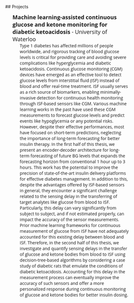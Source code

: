 <style type='text/css'>
  * {
    list-style: none;
    text-decoration: none;
    margin: 0;
    padding: 0;
    box-sizing: border-box;
    font-family: 'Open Sans', sans-serif;
  }
  /*body {
    background: #f5f6fa;
  }
  .wrapper .sidebar{
    background: rgb(5, 68, 104);
    position: fixed;
    top: 0;
    left: 0;
    width: 150px;
    height: 100%;
    padding: 20px 0;
    transition: all 0.5s ease;
  }
  .wrapper .sidebar ul li{
    display: inline;
  }
  .wrapper .sidebar ul li a{
    display: block;
    padding: 13px 30px;
    border-bottom: 1px solid #000;
    color: rgb(241, 237, 237);
    font-size: 15px;
    font-family: 'Lucida Grande'
    position: relative;
  }
  .wrapper .sidebar ul li a .icon{
    color: #dee4ec;
    width: 30px;
    display: inline-block;
  }
  .wrapper .sidebar ul li a:hover,
  .wrapper .sidebar ul li a.active{
    color: #0c7db1;
    background:white;
    border-right: 2px solid rgb(5, 68, 104);
  }
  .wrapper .sidebar ul li a:hover .icon,
  .wrapper .sidebar ul li a.active .icon{
    color: #0c7db1;
  }
  .wrapper .sidebar ul li a:hover:before,
  .wrapper .sidebar ul li a.active:before{
    display: block;
  }
  .wrapper .content{
    display: inline-block;
    margin-left: 0px;
  } */
</style>

<div class="wrapper">
        <!--<div class="sidebar">
           <ul>
                <li>
                    <a href="https://subhamoybiswas.github.io/home/" class="active">
                        <span class="item">About</span>
                    </a>
                </li>
                <li>
                    <a href="https://subhamoybiswas.github.io/home/projects.html">
                        <span class="item">Projects</span>
                    </a>
                </li>
                <li>
                    <a href="https://subhamoybiswas.github.io/home/publications.html">
                        <span class="item">Publications</span>
                    </a>
                </li>
                <li>
                    <a href="https://subhamoybiswas.github.io/home/awards.html">
                        <span class="item">Awards</span>
                    </a>
                </li>
                <li>
                    <a href="https://subhamoybiswas.github.io/home/CV.html">
                        <span class="item">CV</span>
                    </a>
                </li>
            </ul>
        </div> 
        <div class="content">
            Hi, I am Subhamoy!<br>
            I am a research candidate in the Master of Applied Science in Electrical and Computer Engineering program at University of Waterloo, advised by <a href="https://uwaterloo.ca/electrical-computer-engineering/profile/m2poudin">Prof. Mahla Poudineh</a> at the <a href="https://uwaterloo.ca/integrated-devices-early-awareness-lab/">Integrated Devices for Early Disease Awareness and Translational Applications (IDEATION) Lab</a>. I am currently working on:<br>
            <br>1. time-series models for long-term glucose monitoring and forecasting diabetic ketoacidosis in patients
            <br>2. fabrication and optimization of minimally-invasive microneedles for bioanalyte detection
            <br><img src="Background.png" alt="alt text" width="500" align="middle"/>
            <br>
            <br>
            <br>I received my Bachelor of Engineering degree with Honours in Electrical Engineering from Jadavpur University, India. During my undergraduate years, I developed multiple computational frameworks for applications like detecting therapeutic drug targets in viruses and simulating the dynamics of atrial fibrillation. My research interest lies in the domains of computational biology and biomedical devices and in applying machine learning approaches to solve state-of-the-art bioengineering problems.
            <br>
            <br>
            <br>I have enjoyed working at the following institutions:
            <br>
            <br>
            <img src="UW_logo.png" alt="alt text" height="80" align="middle"/>    <img src="UdeM_logo.png" alt="alt text" height="80" align="middle"/>    <img src="JU_logo.png" alt="alt text" height="80" align="middle"/>
            <br>
            <br>
            <br>In my free time, I enjoy reading and watching horror stories.
            <br>
            <br>
        </div> -->
</div>
## Projects
<br>
<ul>
	<li><font size="+1"><b>Machine learning-assisted continuous glucose and ketone monitoring for diabetic ketoacidosis</b> - University of Waterloo</font><ul>
		<li> Type 1 diabetes has affected millions of people worldwide, and rigorous tracking of blood glucose levels is critical for providing care and avoiding severe complications like hyperglycemia and diabetic ketoacidosis. Continuous glucose monitoring (CGM) devices have emerged as an effective tool to detect glucose levels from interstitial fluid (ISF) instead of blood and offer real-time treatment. ISF usually serves as a rich source of biomarkers, enabling minimally-invasive detection for continuous health monitoring through ISF-based sensors like CGM. Various machine learning works in the past have used these CGM measurements to forecast glucose levels and predict events like hypoglycemia or any potential risks. However, despite their effective performances, most have focused on short-term predictions, neglecting the importance of long-term forecasting for better insulin therapy. In the first half of this thesis, we present an encoder-decoder architecture for long-term forecasting of future BG levels that expands the forecasting horizon from conventional 1 hour up to 3 hours. This work has the potential to improve the precision of state-of-the-art insulin delivery platforms for effective diabetes management. In addition to this, despite the advantages offered by ISF-based sensors in general, they encounter a significant challenge related to the sensing delay in the transferring of target analytes like glucose from blood to ISF. Particularly, this delay can vary significantly from subject to subject, and if not estimated properly, can impact the accuracy of the sensor measurements. Prior machine learning frameworks for continuous measurement of glucose from ISF have not adequately accounted for this existing delay between blood and ISF. Therefore, in the second half of this thesis, we investigate and quantify sensing delays in the transfer of glucose and ketone bodies from blood to ISF using decision-tree-based algorithms by considering a case study of diabetic rats that emulate the conditions of diabetic ketoacidosis. Accounting for this delay in the measurement process can eventually improve the accuracy of such sensors and offer a more personalized response during continuous monitoring of glucose and ketone bodies for better insulin dosing.</li><br>
	</ul></li>
	<!-- <li><font size="+1"><b>International Master's Award of Excellence</b> - University of Waterloo</font><ul>
		<li> $12,500 - Awarded based on academic excellence demonstrated through application for admission to graduate program</li><br>
	</ul></li>
	<li><font size="+1"><b>Globalink Graduate Fellowship</b> - Mitacs Inc., CA</font><ul>
		<li> $15,000 - Awarded for pursuing research masters in Canada</li><br>
	</ul></li>
	<li><font size="+1"><b>Senior Scholarship</b> - Jagadis Bose National Science Talent Search, India</font><ul>
		<li> $3,500 (converted) - Awarded to “top 73/2000+” undergraduate applicants in West Bengal, India, based on a 3-level competition in natural sciences</li><br>
	</ul></li> -->
</ul>
<br>
<!-- ### [<< return to homepage](README.md) -->


